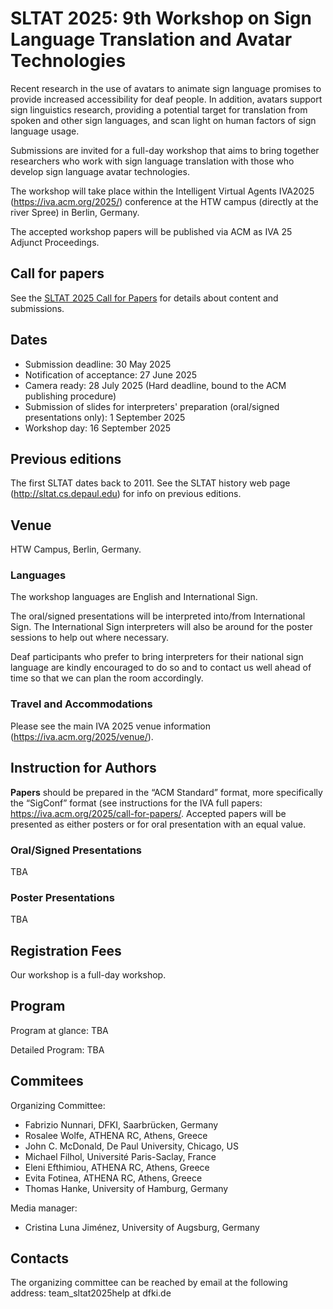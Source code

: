 # SLTAT 2025: 9th Workshop on Sign Language Translation and Avatar Technologies

Recent research in the use of avatars to animate sign language promises to provide increased accessibility for deaf people. In addition, avatars support sign linguistics research, providing a potential target for translation from spoken and other sign languages, and scan light on human factors of sign language usage.

Submissions are invited for a full-day workshop that aims to bring together researchers who work with sign language translation with those who develop sign language avatar technologies.

The workshop will take place within the Intelligent Virtual Agents IVA2025 (<a href="https://iva.acm.org/2025/" target="_new">https://iva.acm.org/2025/</a>) conference at the HTW campus (directly at the river Spree) in Berlin, Germany.

The accepted workshop papers will be published via ACM as IVA 25 Adjunct Proceedings.

## Call for papers

See the [SLTAT 2025 Call for Papers](SLTAT2025-CFP.md) for details about content and submissions.

## Dates

* Submission deadline: 30 May 2025
* Notification of acceptance: 27 June 2025
* Camera ready: 28 July 2025 (Hard deadline, bound to the ACM publishing procedure)
* Submission of slides for interpreters' preparation (oral/signed presentations only): 1 September 2025
* Workshop day: 16 September 2025

## Previous editions

The first SLTAT dates back to 2011.
See the SLTAT history web page (<a href="http://sltat.cs.depaul.edu" target="_new">http://sltat.cs.depaul.edu</a>) for info on previous editions.

## Venue

HTW Campus, Berlin, Germany.

### Languages

The workshop languages are English and International Sign.

The oral/signed presentations will be interpreted into/from International Sign. The International Sign interpreters will also be around for the poster sessions to help out where necessary.

Deaf participants who prefer to bring interpreters for their national sign language are kindly encouraged to do so and to contact us well ahead of time so that we can plan the room accordingly.

### Travel and Accommodations

Please see the main IVA 2025 venue information (<a href="https://iva.acm.org/2025/venue/" target="_new">https://iva.acm.org/2025/venue/</a>).


## Instruction for Authors

**Papers** should be prepared in the “ACM Standard” format, more specifically the “SigConf” format (see instructions for the IVA full papers: <a href="https://iva.acm.org/2025/call-for-papers/" target="_new">https://iva.acm.org/2025/call-for-papers/</a>.
Accepted papers will be presented as either posters or for oral presentation with an equal value.


### Oral/Signed Presentations

TBA

### Poster Presentations

TBA


## Registration Fees

Our workshop is a full-day workshop.


## Program

Program at glance: TBA

Detailed Program: TBA


## Commitees

Organizing Committee:

* Fabrizio Nunnari, DFKI, Saarbrücken, Germany
* Rosalee Wolfe, ATHENA RC, Athens, Greece
* John C. McDonald, De Paul University, Chicago, US
* Michael Filhol, Université Paris-Saclay, France
* Eleni Efthimiou, ATHENA RC, Athens, Greece
* Evita Fotinea, ATHENA RC, Athens, Greece
* Thomas Hanke, University of Hamburg, Germany

Media manager:

* Cristina Luna Jiménez, University of Augsburg, Germany


## Contacts

The organizing committee can be reached by email at the following address: team_sltat2025help at dfki.de

